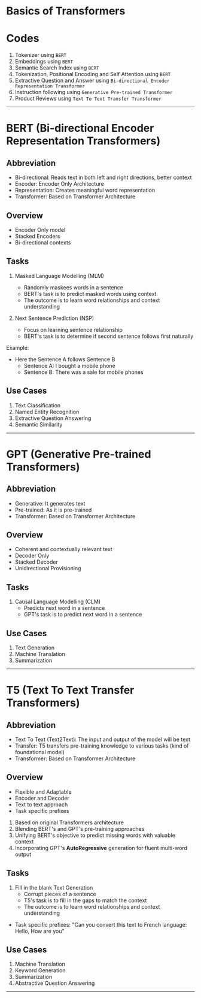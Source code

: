 # Basics of Transformers

# Codes

1. Tokenizer using ```BERT```
2. Embeddings using ```BERT```
3. Semantic Search Index using ```BERT```
4. Tokenization, Positional Encoding and Self Attention using ```BERT``` 
5. Extractive Question and Answer using ```Bi-directional Encoder Representation Transformer```
6. Instruction following using ```Generative Pre-trained Transformer```
7. Product Reviews using ```Text To Text Transfer Transformer```

<hr>

# BERT (Bi-directional Encoder Representation Transformers)

## Abbreviation

- Bi-directional: Reads text in both left and right directions, better context
- Encoder: Encoder Only Architecture
- Representation: Creates meaningful word representation
- Transformer: Based on Transformer Architecture

## Overview

- Encoder Only model
- Stacked Encoders
- Bi-directional contexts

## Tasks

1. Masked Language Modelling (MLM)
    - Randomly maskees words in a sentence 
    - BERT's task is to predict masked words using context
    - The outcome is to learn word relationships and context understanding

2. Next Sentence Prediction (NSP)
    - Focus on learning sentence relationship
    - BERT's task is to determine if second sentence follows first naturally

Example:

- Here the Sentence A follows Sentence B
    - Sentence A: I bought a mobile phone
    - Sentence B: There was a sale for mobile phones

## Use Cases

1. Text Classification
2. Named Entity Recognition
3. Extractive Question Answering
4. Semantic Similarity

<hr>

# GPT (Generative Pre-trained Transformers)

## Abbreviation

- Generative: It generates text
- Pre-trained: As it is pre-trained
- Transformer: Based on Transformer Architecture

## Overview

- Coherent and contextually relevant text
- Decoder Only
- Stacked Decoder
- Unidirectional Provisioning

## Tasks

1. Causal Language Modelling (CLM)
    - Predicts next word in a sentence 
    - GPT's task is to predict next word in a sentence

## Use Cases

1. Text Generation
2. Machine Translation
3. Summarization

<hr>

# T5 (Text To Text Transfer Transformers)

## Abbreviation

- Text To Text (Text2Text): The input and output of the model will be text
- Transfer: T5 transfers pre-training knowledge to various tasks (kind of foundational model) 
- Transformer: Based on Transformer Architecture

## Overview

- Flexible and Adaptable
- Encoder and Decoder
- Text to text approach
- Task specific prefixes

1. Based on original Transformers architecture
2. Blending BERT's and GPT's pre-training approaches
3. Unifying BERT's objective to predict missing words with valuable context
4. Incorporating GPT's <b>AutoRegressive</b> generation for fluent multi-word output 

## Tasks

1. Fill in the blank Text Generation
    - Corrupt pieces of a sentence
    - T5's task is to fill in the gaps to match the context
    - The outcome is to learn word relationships and context understanding

- Task specific prefixes: "Can you convert this text to French language: Hello, How are you"

## Use Cases

1. Machine Translation
2. Keyword Generation
3. Summarization
4. Abstractive Question Answering

<hr>

